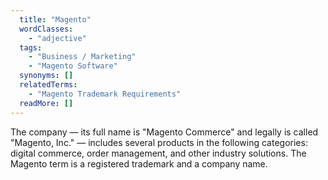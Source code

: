 ```yaml
---
  title: "Magento"
  wordClasses: 
    - "adjective"
  tags: 
    - "Business / Marketing"
    - "Magento Software"
  synonyms: []
  relatedTerms: 
    - "Magento Trademark Requirements"
  readMore: []
---
```

The company — its full name is "Magento Commerce" and legally is called "Magento, Inc." — includes several products in the following categories: digital commerce, order management, and other industry solutions. The Magento term is a registered trademark and a company name.
